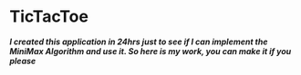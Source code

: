 # TicTacToe
***I created this application in 24hrs just to see if I can implement the MiniMax Algorithm and use it. So here is my work, you can make it 
if you please***
